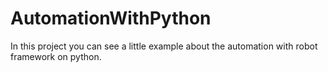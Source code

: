 # AutomationWithPython
In this project you can see a little example about the automation with robot framework on python.
